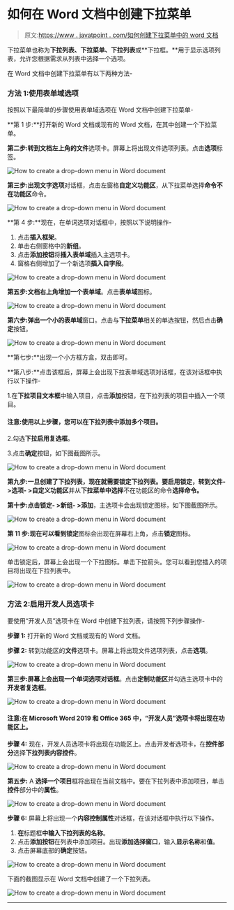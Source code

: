 # 如何在 Word 文档中创建下拉菜单

> 原文:[https://www . javatpoint . com/如何创建下拉菜单中的 word 文档](https://www.javatpoint.com/how-to-create-a-drop-down-menu-in-word-document)

下拉菜单也称为**下拉列表、下拉菜单、下拉列表**或**下拉框。**用于显示选项列表，允许您根据需求从列表中选择一个选项。

在 Word 文档中创建下拉菜单有以下两种方法-

### 方法 1:使用表单域选项

按照以下最简单的步骤使用表单域选项在 Word 文档中创建下拉菜单-

**第 1 步:**打开新的 Word 文档或现有的 Word 文档，在其中创建一个下拉菜单。

**第二步:**转到文档左上角的**文件**选项卡。屏幕上将出现文件选项列表。点击**选项**标签。

![How to create a drop-down menu in Word document](../Images/c24d7768daac03fbbb8fa6c879809c01.png)

**第三步:**出现**文字选项**对话框，点击左窗格**自定义功能区**，从下拉菜单选择**命令不在功能区**命令。

![How to create a drop-down menu in Word document](../Images/6218b98b21e21b16b24fb1d5611bd5f5.png)

**第 4 步:**现在，在单词选项对话框中，按照以下说明操作-

1.  点击**插入框架**。
2.  单击右侧窗格中的**新组**。
3.  点击**添加按钮**将**插入表单域**插入主选项卡。
4.  窗格右侧增加了一个新选项**插入自字段**。

![How to create a drop-down menu in Word document](../Images/af9674d2ba184097607762314e914f5a.png)

**第五步:**文档右上角增加一个**表单域**。点击**表单域**图标。

![How to create a drop-down menu in Word document](../Images/6f429e400e01c13b8c59aa3cc97b9fce.png)

**第六步:**弹出一个小的**表单域**窗口。点击与**下拉菜单**相关的单选按钮，然后点击**确定**按钮。

![How to create a drop-down menu in Word document](../Images/bf5bfb62b1743e55387778e87d9fc4c1.png)

**第七步:**出现一个小方框方盒，双击即可。

**第八步:**点击该框后，屏幕上会出现下拉表单域选项对话框，在该对话框中执行以下操作-

1.在**下拉项目文本框**中输入项目，点击**添加**按钮，在下拉列表的项目中插入一个项目。

#### 注意:使用以上步骤，您可以在下拉列表中添加多个项目。

2.勾选**下拉启用复选框**。

3.点击**确定**按钮，如下图截图所示。

![How to create a drop-down menu in Word document](../Images/1d49224614e3b9025aeae849b26618a8.png)

**第九步:**一旦创建了下拉列表，现在就需要锁定下拉列表。要启用锁定，转到**文件- >选项- >自定义功能区**并从**下拉菜单中选择**不在功能区的命令**选择命令。**

**第十步:**点击**锁定- >新组- >添加**，主选项卡会出现锁定图标，如下图截图所示。

![How to create a drop-down menu in Word document](../Images/c75481809b4c97ac43b4b00d17f3294e.png)

**第 11 步:**现在可以看到**锁定**图标会出现在屏幕右上角，点击**锁定**图标。

![How to create a drop-down menu in Word document](../Images/9a6be6124e0f8dc60bd1d4c2cda12fdb.png)

单击锁定后，屏幕上会出现一个下拉图标。单击下拉箭头。您可以看到您插入的项目将出现在下拉列表中。

![How to create a drop-down menu in Word document](../Images/88b995e5160fdc7d171b8c5211c20126.png)

### 方法 2:启用开发人员选项卡

要使用“开发人员”选项卡在 Word 中创建下拉列表，请按照下列步骤操作-

**步骤 1:** 打开新的 Word 文档或现有的 Word 文档。

**步骤 2:** 转到功能区的**文件**选项卡。屏幕上将出现文件选项列表，点击**选项**。

![How to create a drop-down menu in Word document](../Images/008f6715ef4f0bcefc41b106c54bfeca.png)

**第三步:**屏幕上会出现一个**单词选项对话框**。点击**定制功能区**并勾选主选项卡中的**开发者复选框**。

![How to create a drop-down menu in Word document](../Images/57427e0d57c0a0fc44cdf22aedb8d8d2.png)

#### 注意:在 Microsoft Word 2019 和 Office 365 中，“开发人员”选项卡将出现在功能区上。

**步骤 4:** 现在，开发人员选项卡将出现在功能区上。点击开发者选项卡，在**控件部分**选择**下拉列表内容控件**。

![How to create a drop-down menu in Word document](../Images/06075dc33da6d70eaae4a92e566dfa0a.png)

**第五步:** A **选择一个项目**框将出现在当前文档中。要在下拉列表中添加项目，单击**控件**部分中的**属性**。

![How to create a drop-down menu in Word document](../Images/aa2fe2ccb29c1e6a6344341ef1205847.png)

**步骤 6:** 屏幕上将出现一个**内容控制属性**对话框，在该对话框中执行以下操作。

1.  **在**标题框**中输入下拉列表的名称**。
2.  点击**添加按钮**在列表中添加项目。出现**添加选择窗口**，输入**显示名称**和**值**。
3.  点击屏幕底部的**确定**按钮。

![How to create a drop-down menu in Word document](../Images/e3bd54f04f4d1a049e3c9c477f6fe728.png)

下面的截图显示在 Word 文档中创建了一个下拉列表。

![How to create a drop-down menu in Word document](../Images/37d1578e4d1ee047969133271c91293f.png)

* * *
